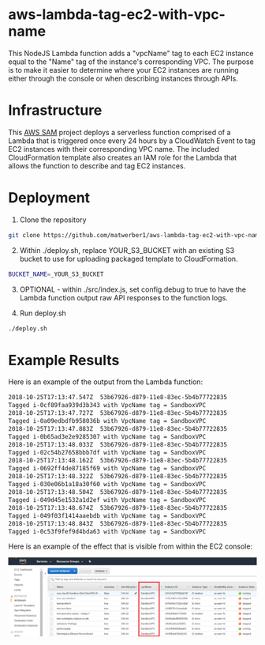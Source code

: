 # aws-lambda-tag-ec2-with-vpc-name

This NodeJS Lambda function adds a "vpcName" tag to each EC2 instance equal to the "Name" tag of the instance's corresponding VPC. The purpose is to make it easier to determine where your EC2 instances are running either through the console or when describing instances through APIs. 

# Infrastructure

This [AWS SAM](https://github.com/awslabs/serverless-application-model) project deploys a serverless function comprised of a Lambda that is triggered once every 24 hours by a CloudWatch Event to tag EC2 instances with their corresponding VPC name. The included CloudFormation template also creates an IAM role for the Lambda that allows the function to describe and tag EC2 instances. 

# Deployment

1. Clone the repository
  ```sh
  git clone https://github.com/matwerber1/aws-lambda-tag-ec2-with-vpc-name.git
  ```

2. Within ./deploy.sh, replace YOUR_S3_BUCKET with an existing S3 bucket to use for uploading packaged template to CloudFormation. 
  
  ```sh
  BUCKET_NAME=_YOUR_S3_BUCKET
  ```

3. OPTIONAL - within ./src/index.js, set config.debug to true to have the Lambda function output raw API responses to the function logs. 

4. Run deploy.sh

  ```sh
  ./deploy.sh
  ```
  
# Example Results

Here is an example of the output from the Lambda function: 

  ```
  2018-10-25T17:13:47.547Z	53b67926-d879-11e8-83ec-5b4b77722835	Tagged i-0cf89faa939d3b343 with VpcName tag = SandboxVPC
  2018-10-25T17:13:47.727Z	53b67926-d879-11e8-83ec-5b4b77722835	Tagged i-0a09edbdfb958036b with VpcName tag = SandboxVPC
  2018-10-25T17:13:47.883Z	53b67926-d879-11e8-83ec-5b4b77722835	Tagged i-0b65ad3e2e9285307 with VpcName tag = SandboxVPC
  2018-10-25T17:13:48.033Z	53b67926-d879-11e8-83ec-5b4b77722835	Tagged i-02c54b27658bbb7df with VpcName tag = SandboxVPC
  2018-10-25T17:13:48.162Z	53b67926-d879-11e8-83ec-5b4b77722835	Tagged i-0692ff4de87185f69 with VpcName tag = SandboxVPC
  2018-10-25T17:13:48.322Z	53b67926-d879-11e8-83ec-5b4b77722835	Tagged i-030e06b1a18a30f60 with VpcName tag = SandboxVPC
  2018-10-25T17:13:48.504Z	53b67926-d879-11e8-83ec-5b4b77722835	Tagged i-049d45e1532a1d2ef with VpcName tag = SandboxVPC
  2018-10-25T17:13:48.674Z	53b67926-d879-11e8-83ec-5b4b77722835	Tagged i-049f03f1414aaebdb with VpcName tag = SandboxVPC
  2018-10-25T17:13:48.843Z	53b67926-d879-11e8-83ec-5b4b77722835	Tagged i-0c53f9fef9d4bda63 with VpcName tag = SandboxVPC
  ```

Here is an example of the effect that is visible from within the EC2 console: 

  ![EC2 Console Example](https://github.com/matwerber1/aws-lambda-tag-ec2-with-vpc-name/blob/master/images/ec2-console.png)